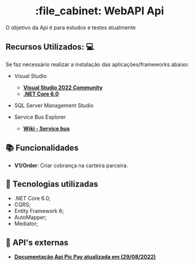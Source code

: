 <h1 align="center">:file_cabinet: WebAPI Api</h1>

O objetivo da Api é para estudos e testes atualmente

## Recursos Utilizados: :computer:

Se faz necessário realizar a instalação das aplicações/frameworks abaixo:

* Visual Studio

    - **[Visual Studio 2022 Community](https://visualstudio.microsoft.com/pt-br/vs/community/)**
    - **[.NET Core 6.0](https://dotnet.microsoft.com/en-us/download)**  
     
* SQL Server Management Studio
* Service Bus Explorer
   - **[Wiki - Service bus]()**

## :books: Funcionalidades
* <b>V1/Order</b>: Criar cobrança na carteira parceira.

## :wrench: Tecnologias utilizadas
* .NET Core 6.0;
* CQRS;
* Entity Framework 6;
* AutoMapper;
* Mediator;

## :rocket: API's externas

 - **[Documentação Api Pic Pay atualizada em (29/08/2022)](https://jira.linx.com.br//attachment/795108/795108_Doc.+TEF-Connect+Adapter+v3.03.pdf)**
